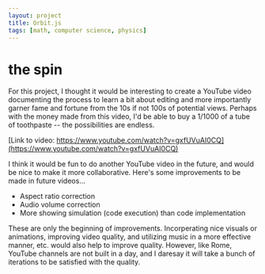 ```yaml
---
layout: project
title: Orbit.js
tags: [math, computer science, physics]
---
```


# the spin

For this project, I thought it would be interesting to create a YouTube video documenting the process to learn a bit about editing and more importantly garner fame and fortune from the 10s if not 100s of potential views. Perhaps with the money made from this video, I'd be able to buy a 1/1000 of a tube of toothpaste -- the possibilities are endless. 

[Link to video: https://www.youtube.com/watch?v=gxfUVuAI0CQ](https://www.youtube.com/watch?v=gxfUVuAI0CQ)

I think it would be fun to do another YouTube video in the future, and would be nice to make it more collaborative. Here's some improvements to be made in future videos...

* Aspect ratio correction
* Audio volume correction
* More showing simulation (code execution) than code implementation

These are only the beginning of improvements. Incorperating nice visuals or animations, improving video quality, and utilizing music in a more effective manner, etc. would also help to improve quality. However, like Rome, YouTube channels are not built in a day, and I daresay it will take a bunch of iterations to be satisfied with the quality. 

